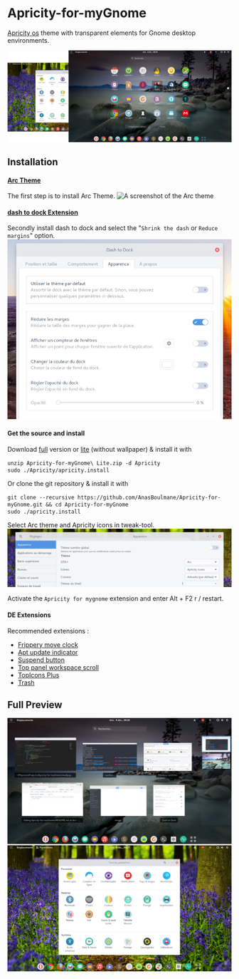 # Apricity-for-myGnome
[Apricity os](https://apricityos.com) theme with transparent elements for Gnome desktop environments. 

![A screenshot of the Apricity theme](https://github.com/AnasBoulmane/Apricity-for-myGnome/blob/dev/images/Capture%204.png)

## Installation
#### [Arc Theme](https://github.com/horst3b.rabat.sqli.com/users/sign_in180/arc-theme)
The first step is to install Arc Theme.
![A screenshot of the Arc theme](http://i.imgur.com/Ph5ObOa.png)
#### [dash to dock Extension](https://extensions.gnome.org/extension/307/dash-to-dock/)
Secondly install dash to dock and select the "`Shrink the dash` or `Reduce margins`" option.
![A screenshot of the dash to dock params](https://github.com/AnasBoulmane/Apricity-for-myGnome/blob/dev/images/dash-to-dock.png)
#### Get the source and install
Download [full](https://mega.nz/#!rAQBgb.rabat.sqli.com/users/sign_inCJb!bB3M4GdPdLbfkYULj_JhG1kP-KIEt48Xf_HiFJpdNcU) version or [lite](https://mega.nz/#!vdAGVSgD!1rF9rxzIuyz6C5Biy9p3aUp5YNL_AK2QIKsLWh9Q8XU) (without wallpaper) & install it with

    unzip Apricity-for-myGnome\ Lite.zip -d Apricity
    sudo ./Apricity/apricity.install

Or clone the git repository & install it with

    git clone --recursive https://github.com/AnasBoulmane/Apricity-for-myGnome.git && cd Apricity-for-myGnome
    sudo ./apricity.install
    
Select Arc theme and Apricity icons in tweak-tool.
![A screenshot of tweak-tool](https://github.com/AnasBoulmane/Apricity-for-myGnome/blob/dev/images/Capture%20tweak-tool.png)

Activate the `Apricity for mygnome` extension and enter Alt + F2 r / restart.
#### DE Extensions
Recommended extensions :
- [Frippery move clock](https://extensions.gnome.org/extension/2/move-clock/)
- [Apt update indicator](https://extensions.gnome.org/extension/1139/apt-update-indicator/)
- [Suspend button](https://extensions.gnome.org/extension/826/suspend-button/)
- [Top panel workspace scroll](https://extensions.gnome.org/extension/701/top-panel-workspace-scroll/)
- [TopIcons Plus](https://extensions.gnome.org/extension/1031/topicons/)
- [Trash](https://extensions.gnome.org/extension/48/trash/)

## Full Preview
![A full screenshot of the Apricity theme](https://github.com/AnasBoulmane/Apricity-for-myGnome/blob/dev/images/workspace.png)
![A full screenshot of the Apricity theme](https://github.com/AnasBoulmane/Apricity-for-myGnome/blob/dev/images/Capture%201.png)

